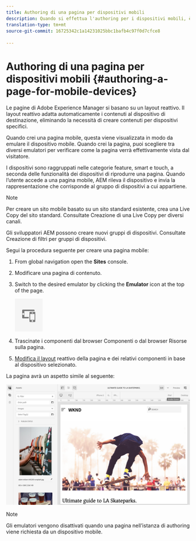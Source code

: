 ```yaml
---
title: Authoring di una pagina per dispositivi mobili
description: Quando si effettua l'authoring per i dispositivi mobili, è possibile alternare tra diversi emulatori per capire che cosa vede l'utente finale
translation-type: tm+mt
source-git-commit: 16725342c1a14231025bbc1bafb4c97f0d7cfce8

---
```



# Authoring di una pagina per dispositivi mobili {#authoring-a-page-for-mobile-devices}

Le pagine di Adobe Experience Manager si basano su un layout reattivo. Il layout reattivo adatta automaticamente i contenuti al dispositivo di destinazione, eliminando la necessità di creare contenuti per dispositivi specifici.

Quando crei una pagina mobile, questa viene visualizzata in modo da emulare il dispositivo mobile. Quando crei la pagina, puoi scegliere tra diversi emulatori per verificare come la pagina verrà effettivamente vista dal visitatore.

I dispositivi sono raggruppati nelle categorie feature, smart e touch, a seconda delle funzionalità dei dispositivi di riprodurre una pagina. Quando l’utente accede a una pagina mobile, AEM rileva il dispositivo e invia la rappresentazione che corrisponde al gruppo di dispositivi a cui appartiene.

>[!NOTE]
>
>Per creare un sito mobile basato su un sito standard esistente, crea una Live Copy del sito standard. Consultate Creazione di una Live Copy per diversi canali.
>
>Gli sviluppatori AEM possono creare nuovi gruppi di dispositivi. Consultate Creazione di filtri per gruppi di dispositivi.
<!--
>To create a mobile site based on an existing standard site, create a live copy of the standard site. (See [Creating a Live Copy for Different Channels](/help/sites-administering/msm-livecopy.md).)
>
>AEM developers can create new device groups. (See [Creating Device Group Filters](/help/sites-developing/groupfilters.md).)
-->

Segui la procedura seguente per creare una pagina mobile:

1. From global navigation open the **Sites** console.
1. Modificare una pagina di contenuto.
1. Switch to the desired emulator by clicking the **Emulator** icon at the top of the page.

   ![Icona emulatore](/help/sites-cloud/authoring/assets/emulator.png)

1. Trascinate i componenti dal browser Componenti o dal browser Risorse sulla pagina.
1. [Modifica il layout](/help/sites-cloud/authoring/features/responsive-layout.md) reattivo della pagina e dei relativi componenti in base al dispositivo selezionato.

La pagina avrà un aspetto simile al seguente:

![Esempio mobile](/help/sites-cloud/authoring/assets/mobile.png)

>[!NOTE]
>
>Gli emulatori vengono disattivati quando una pagina nell’istanza di authoring viene richiesta da un dispositivo mobile.
